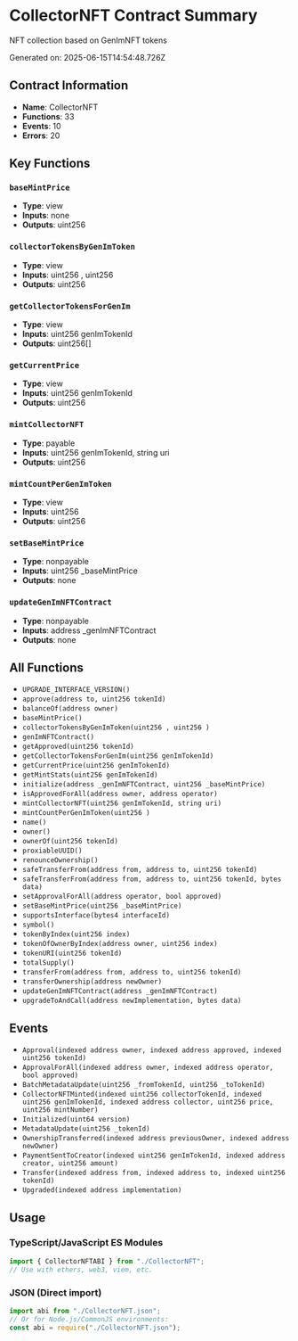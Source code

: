 # CollectorNFT Contract Summary

NFT collection based on GenImNFT tokens

Generated on: 2025-06-15T14:54:48.726Z

## Contract Information

- **Name**: CollectorNFT
- **Functions**: 33
- **Events**: 10
- **Errors**: 20

## Key Functions

### `baseMintPrice`

- **Type**: view
- **Inputs**: none
- **Outputs**: uint256

### `collectorTokensByGenImToken`

- **Type**: view
- **Inputs**: uint256 , uint256
- **Outputs**: uint256

### `getCollectorTokensForGenIm`

- **Type**: view
- **Inputs**: uint256 genImTokenId
- **Outputs**: uint256[]

### `getCurrentPrice`

- **Type**: view
- **Inputs**: uint256 genImTokenId
- **Outputs**: uint256

### `mintCollectorNFT`

- **Type**: payable
- **Inputs**: uint256 genImTokenId, string uri
- **Outputs**: uint256

### `mintCountPerGenImToken`

- **Type**: view
- **Inputs**: uint256
- **Outputs**: uint256

### `setBaseMintPrice`

- **Type**: nonpayable
- **Inputs**: uint256 \_baseMintPrice
- **Outputs**: none

### `updateGenImNFTContract`

- **Type**: nonpayable
- **Inputs**: address \_genImNFTContract
- **Outputs**: none

## All Functions

- `UPGRADE_INTERFACE_VERSION()`
- `approve(address to, uint256 tokenId)`
- `balanceOf(address owner)`
- `baseMintPrice()`
- `collectorTokensByGenImToken(uint256 , uint256 )`
- `genImNFTContract()`
- `getApproved(uint256 tokenId)`
- `getCollectorTokensForGenIm(uint256 genImTokenId)`
- `getCurrentPrice(uint256 genImTokenId)`
- `getMintStats(uint256 genImTokenId)`
- `initialize(address _genImNFTContract, uint256 _baseMintPrice)`
- `isApprovedForAll(address owner, address operator)`
- `mintCollectorNFT(uint256 genImTokenId, string uri)`
- `mintCountPerGenImToken(uint256 )`
- `name()`
- `owner()`
- `ownerOf(uint256 tokenId)`
- `proxiableUUID()`
- `renounceOwnership()`
- `safeTransferFrom(address from, address to, uint256 tokenId)`
- `safeTransferFrom(address from, address to, uint256 tokenId, bytes data)`
- `setApprovalForAll(address operator, bool approved)`
- `setBaseMintPrice(uint256 _baseMintPrice)`
- `supportsInterface(bytes4 interfaceId)`
- `symbol()`
- `tokenByIndex(uint256 index)`
- `tokenOfOwnerByIndex(address owner, uint256 index)`
- `tokenURI(uint256 tokenId)`
- `totalSupply()`
- `transferFrom(address from, address to, uint256 tokenId)`
- `transferOwnership(address newOwner)`
- `updateGenImNFTContract(address _genImNFTContract)`
- `upgradeToAndCall(address newImplementation, bytes data)`

## Events

- `Approval(indexed address owner, indexed address approved, indexed uint256 tokenId)`
- `ApprovalForAll(indexed address owner, indexed address operator, bool approved)`
- `BatchMetadataUpdate(uint256 _fromTokenId, uint256 _toTokenId)`
- `CollectorNFTMinted(indexed uint256 collectorTokenId, indexed uint256 genImTokenId, indexed address collector, uint256 price, uint256 mintNumber)`
- `Initialized(uint64 version)`
- `MetadataUpdate(uint256 _tokenId)`
- `OwnershipTransferred(indexed address previousOwner, indexed address newOwner)`
- `PaymentSentToCreator(indexed uint256 genImTokenId, indexed address creator, uint256 amount)`
- `Transfer(indexed address from, indexed address to, indexed uint256 tokenId)`
- `Upgraded(indexed address implementation)`

## Usage

### TypeScript/JavaScript ES Modules

```typescript
import { CollectorNFTABI } from "./CollectorNFT";
// Use with ethers, web3, viem, etc.
```

### JSON (Direct import)

```javascript
import abi from "./CollectorNFT.json";
// Or for Node.js/CommonJS environments:
const abi = require("./CollectorNFT.json");
```
